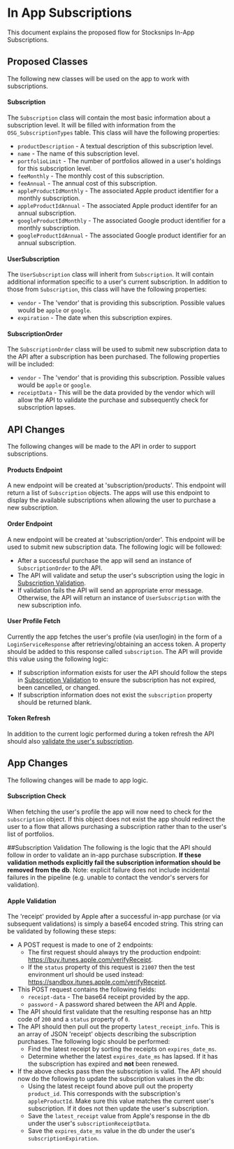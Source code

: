 # In App Subscriptions
This document explains the proposed flow for Stocksnips In-App Subscriptions.

## Proposed Classes
The following new classes will be used on the app to work with subscriptions.
#### Subscription
The `Subscription` class will contain the most basic information about a subscription level. It will be filled with information from the `OSG_SubscriptionTypes` table.  This class will have the following properties:
 - `productDescription` - A textual description of this subscription level.
 - `name` - The name of this subscription level.
 - `portfolioLimit` - The number of portfolios allowed in a user's holdings for this subscription level.
 - `feeMonthly` - The monthly cost of this subscription.
 - `feeAnnual` - The annual cost of this subscription.
 - `appleProductIdMonthly` - The associated Apple product identifier for a monthly subscription.
 - `appleProductIdAnnual` - The associated Apple product identifer for an annual subscription.
 - `googleProductIdMonthly` - The associated Google product identifier for a monthly subscription.
 - `googleProductIdAnnual` - The associated Google product identifier for an annual subscription.
 
 #### UserSubscription
 The `UserSubscription` class will inherit from `Subscription`.  It will contain additional information specific to a user's current subscription.  In addition to those from `Subscription`, this class will have the following properties:
 - `vendor` - The 'vendor' that is providing this subscription.  Possible values would be `apple` or `google`.
 - `expiration` - The date when this subscription expires.
 
 #### SubscriptionOrder
 The `SubscriptionOrder` class will be used to submit new subscription data to the API after a subscription has been purchased.  The following properties will be included:
 - `vendor` - The 'vendor' that is providing this subscription.  Possible values would be `apple` or `google`.
 - `receiptData` - This will be the data provided by the vendor which will allow the API to validate the purchase and subsequently check for subscription lapses.
 
 ## API Changes
 The following changes will be made to the API in order to support subscriptions.
 
 #### Products Endpoint
 A new endpoint will be created at 'subscription/products'.  This endpoint will return a list of `Subscription` objects.  The apps will use this endpoint to display the available subscriptions when allowing the user to purchase a new subscription.
 
 #### Order Endpoint
 A new endpoint will be created at 'subscription/order'.  This endpoint will be used to submit new subscription data.  The following logic will be followed:
 - After a successful purchase the app will send an instance of `SubscriptionOrder` to the API.
 - The API will validate and setup the user's subscription using the logic in [Subscription Validation](#subscription-validation).
 - If validation fails the API will send an appropriate error message.  Otherwise, the API will return an instance of `UserSubscription` with the new subscription info.
 
 #### User Profile Fetch
 Currently the app fetches the user's profile (via user/login) in the form of a `LoginServiceResponse` after retrieving/obtaining an access token.  A property should be added to this response called `subscription`.  The API will provide this value using the following logic:
 - If subscription information exists for user the API should follow the steps in [Subscription Validation](#subscription-validation) to ensure the subscription has not expired, been cancelled, or changed.
 - If subscription information does not exist the `subscription` property should be returned blank.
 
 #### Token Refresh
 In addition to the current logic performed during a token refresh the API should also [validate the user's subscription](#subscription-validation).
 
 ## App Changes
 The following changes will be made to app logic.
 
 #### Subscription Check
 When fetching the user's profile the app will now need to check for the `subscription` object.  If this object does not exist the app should redirect the user to a flow that allows purchasing a subscription rather than to the user's list of portfolios.
 
 ##<a name='subscription-validation'></a>Subscription Validation
 The following is the logic that the API should follow in order to validate an in-app purchase subscription. **If these validation methods explicitly fail the subscription information should be removed from the db**. Note: explicit failure does not include incidental failures in the pipeline (e.g. unable to contact the vendor's servers for validation). 
 
 #### Apple Validation
 The 'receipt' provided by Apple after a successful in-app purchase (or via subsequent validations) is simply a base64 encoded string.  This string can be validated by following these steps:
 - A POST request is made to one of 2 endpoints:
   + The first request should always try the production endpoint: https://buy.itunes.apple.com/verifyReceipt.
   + If the `status` property of this request is `21007` then the test environment url should be used instead: https://sandbox.itunes.apple.com/verifyReceipt.
 - This POST request contains the following fields:
   + `receipt-data` - The base64 receipt provided by the app.
   + `password` - A password shared between the API and Apple.
 - The API should first validate that the resulting response has an http code of `200` and a `status` property of `0`.
 - The API should then pull out the property `latest_receipt_info`.  This is an array of JSON 'receipt' objects describing the subscription purchases.  The following logic should be performed:
   + Find the latest receipt by sorting the receipts on `expires_date_ms`.
   + Determine whether the latest `expires_date_ms` has lapsed.  If it has the subscription has expired and **not** been renewed.
 - If the above checks pass then the subscription is valid.  The API should now do the following to update the subscription values in the db:
   + Using the latest receipt found above pull out the property `product_id`.  This corresponds with the subscription's `appleProductId`.  Make sure this value matches the current user's subscription.  If it does not then update the user's subscription.
   + Save the `latest_receipt` value from Apple's response in the db under the user's `subscriptionReceiptData`.
   + Save the `expires_date_ms` value in the db under the user's `subscriptionExpiration`.
 
   
